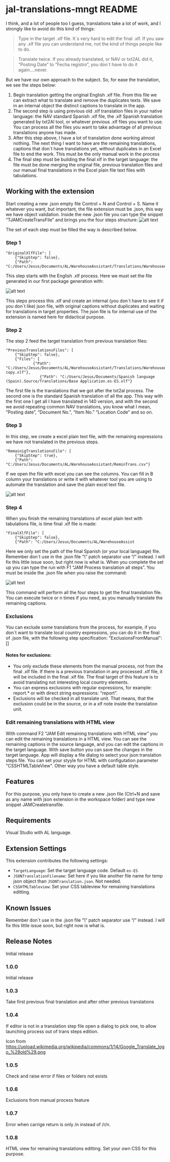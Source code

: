 # jal-translations-mngt README

I think, and a lot of people too I guess, translations take a lot of work, and I strongly like to avoid do this kind of things:

>Type in the target .xlf file. It´s very hard to edit the final .xlf. If you saw any .xlf file you can understand me, not the kind of things people like to do.

>Translate twice. If you already translated, or NAV or txt2AL did it, “Posting Date” to “Fecha registro”, you don´t have to do it again….never.

But we have our own approach to the subject. So, for ease the translation, we see the steps below:
1.	Begin translation getting the original English .xlf file. From this file we can extract what to translate and remove the duplicates texts. We save in an internal object the distinct captions to translate in the app.
2.	The second step is using previous old .xlf translation files in your native language: the NAV standard Spanish .xlf file, the .xlf Spanish translation generated by txt2Al tool, or whatever previous .xlf files you want to use. You can process all the files you want to take advantage of all previous translations anyone has made.
3.	After this step above, I have a lot of translation done working almost nothing. The next thing I want to have are the remaining translations, captions that don´t have translations yet, without duplicates in an Excel file to end the work. This must be the only manual work in the process 
4.	The final step must be building the final xlf in the target language: the file must be done merging the original file, previous translation files and our manual final translations in the Excel plain file text files with tabulations.

## Working with the extension

Start creating a new .json empty file Control + N and Control + S. Name it whatever you want, but important, the file extension must be .json, this way we have object validation. Inside the new .json file you can type the snippet “TJAMCreateTransFile” and brings you the four steps structure:
![alt text](https://github.com/JalmarazMartn/JALTranslationsMngt/blob/master/images/Snipet.png?raw=true)

The set of each step must be filled the way is described below.

### Step 1

    "OriginalXlfFile": [
        {"SkipStep": false},
        {"Path": "C:/Users/Jesus/Documents/AL/WarehouseAssistant/Translations/WarehouseAssistant.g.xlf"

This step starts with the English .xlf process. Here we must set the file generated in our first package generation with:

![alt text](https://github.com/JalmarazMartn/JALTranslationsMngt/blob/master/images/Al%20pack.png?raw=true)

This steps process this .xlf and create an internal (you don´t have to see it if you don´t like) json file, with original captions without duplicates and waiting for translations in target properties. The json file is for internal use of the extension is named here for didactical purpose.

### Step 2

The step 2 feed the target translation from previous translation files:

    "PreviousTranslationsFiles": [
        {"SkipStep": false},
        {"Files": [
                {"Path": "C:/Users/Jesus/Documents/AL/WarehouseAssistant/Translations/WarehouseAssistant.g copy.xlf"},
            	   {"Path": "C:/Users/Jesus/Documents/Spanish language (Spain).Source/Translations/Base Application.es-ES.xlf"}

The first file is the translations that we got after the txt2al process. The second one is the standard Spanish translation of all the app. This way with the first one I get all I have translated in 140 version, and with the second we avoid repeating common NAV translations, you know what I mean, “Posting date”, “Document No.”, “Item No.” “Location Code” and so on.

### Step 3

In this step, we create a excel plain text file, with the remaining expressions we have not translated in the previous steps.

    "RemainigTranslationsFile": [
        {"SkipStep": true},
        {"Path": "C:/Users/Jesus/Documents/AL/WarehouseAssistant/ReminTrans.csv"}

If we open the file with excel you can see the columns. You can fill in B column your translations or write it with whatever tool you are using to automate the translation and save the plain excel text file.

![alt text](https://github.com/JalmarazMartn/JALTranslationsMngt/blob/master/images/Excel.png?raw=true)


### Step 4

When you finish the remaining translations of excel plain text with tabulations file, is time final .xlf file is made:

    "FinalXlfFile": [
        {"SkipStep": false},
        {"Path": "C:/Users/Jesus/Documents/AL/WarehouseAssist

Here we only set the path of the final Spanish (or your local language) file. 
Remember don´t use in the .json file “\” patch separator use “/” instead. I will fix this little issue soon, but right now is what is.
When you complete the set up you can type the run with F1 “JAM Process translation all steps”. You must be inside the .json file when you raise the command:

![alt text](https://github.com/JalmarazMartn/JALTranslationsMngt/blob/master/images/BeginSteps.png?raw=true)

This command will perform all the four steps to get the final translation file. You can execute twice or n times if you need, as you manually translate the remaining captions.

### Exclusions

You can exclude some translations from the process, for example, if you don´t want to translate local country expressions, you can do it in the final of .json file, with the following step specification:
        "ExclusionsFromManual": []

#### Notes for exclusions:

- You only exclude these elements from the manual process, not from the final .xlf file. If there is a previous translation in any processed .xlf file, it will be included in the final .xlf file. The final target of this feature is to avoid translating not interesting local country elements.
- You can express exclusions with regular expressions, for example: report.* or with direct string expressions: “report”.
- Exclusions will be checked in all translate unit. That means, that the exclusion could be in the source, or in a xlf note inside the translation unit.

### Edit remaining translations with HTML view

With command F2 “JAM Edit remaining translations with HTML view” you can edit the remaining translations in a HTML view. You can see the remaining captions in the source language, and you can edit the captions in the target language. With save button you can save the changes in the target language. App will display a file dialog to select your json translation steps file.
You can set your styyle for HTML with configutation parameter "CSSHTMLTableView". Other way you have a default table style.

## Features

For this purpose, you only have to create a new .json file (Ctrl+N and save as any name with json extension in the workspace folder) and type new snippet JAMCreatetransfile.



## Requirements

Visual Studio with AL language.

## Extension Settings

This extension contributes the following settings:

* `TargetLanguage`: Set the target language code. Default `es-ES`
* `JSONTranslationFilename`: Set here if you like another file name for temp json object than `JSONTranslation.json`. Not needed.
* `CSSHTMLTableview`: Set your CSS tableview for remaining translations editting.

## Known Issues

Remember don´t use in the .json file “\” patch separator use “/” instead. I will fix this little issue soon, but right now is what is.

## Release Notes

Initial release

### 1.0.0

Initial release

### 1.0.3

Take first previous final translation and after other previous translations

### 1.0.4

If editor is not in a translation step file open a dialog to pick one, to allow launching process out of trans steps edition.

Icon from https://upload.wikimedia.org/wikipedia/commons/1/14/Google_Translate_logo_%28old%29.png 

### 1.0.5

Check and raise error if files or folders not exists

### 1.0.6

Exclusions from manual process feature

### 1.0.7

Error when carrige return is only /n instead of /r/n.

### 1.0.8

HTML view for remaining translations editting. Set your own CSS for this purpose.